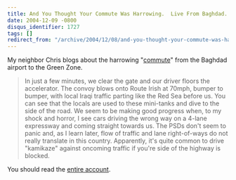 ```yaml
---
title: And You Thought Your Commute Was Harrowing.  Live From Baghdad...
date: 2004-12-09 -0800
disqus_identifier: 1727
tags: []
redirect_from: "/archive/2004/12/08/and-you-thought-your-commute-was-harrowing-live-from-baghdad.aspx/"
---
```


My neighbor Chris blogs about the harrowing
"[commute](http://serjak.blogspot.com/2004/12/commute.html)" from the
Baghdad airport to the Green Zone.

> In just a few minutes, we clear the gate and our driver floors the
> accelerator. The convoy blows onto Route Irish at 70mph, bumper to
> bumper, with local Iraqi traffic parting like the Red Sea before us.
> You can see that the locals are used to these mini-tanks and dive to
> the side of the road. We seem to be making good progress when, to my
> shock and horror, I see cars driving the wrong way on a 4-lane
> expressway and coming straight towards us. The PSDs don't seem to
> panic and, as I learn later, flow of traffic and lane right-of-ways do
> not really translate in this country. Apparently, it's quite common to
> drive "kamikaze" against oncoming traffic if you're side of the
> highway is blocked.

You should read the [entire
account](http://serjak.blogspot.com/2004/12/commute.html).

